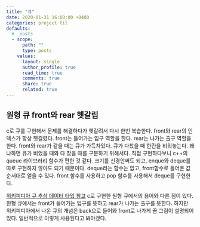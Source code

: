 ```yaml
---
title: "큐"
date: 2020-01-31 16:00:00 +0400
categories: project til
defaults:
  # _posts
  - scope:
      path: ""
      type: posts
    values:
      layout: single
      author_profile: true
      read_time: true
      comments: true
      share: true
      related: true
---
```

원형 큐 front와 rear 헷갈림
-
c로 큐를 구현해서 문제를 해결하다가 헷갈려서 다시 한번 복습한다. front와 rear의 인덱스가 항상 헷갈렸다. front는 들어가는 입구 역할을 한다. rear는 나가는 출구 역할을 한다. front와 rear가 같을 때는 큐가 가득차있다. 큐가 다찼을 때 한칸을 비워놓는다. 왜냐하면 큐가 비었을 때와 다 찼을 때를 구분하기 위해서다. 직접 구현하다보니 c++의 queue 라이브러리 함수가 편한 것 같다. 크기를 신경안써도 되고, enque와 deque를 따로 구현하지 않아도 되기 때문이다. deque라는 함수는 없고, front함수로 들어온 값 순서대로 얻을 수 있다. front 함수를 사용하고 pop 함수를 사용해서 deque를 구현한다.

[위키피디아 큐 추상 데이터 타입 참고](https://en.wikipedia.org/wiki/Queue_(abstract_data_type)) c로 구현한 원형 큐에서의 용어와 다른 점이 있다. 원형 큐에서는 front가 들어가는 입구를 뜻하고 rear가 나가는 출구를 뜻한다. 하지만 위키피디아에서 나온 큐의 개념은 back으로 들어와 front로 나가게 끔 그림이 설명되어있다. 일반적으로 이렇게 사용된다고 봐야겠다.
